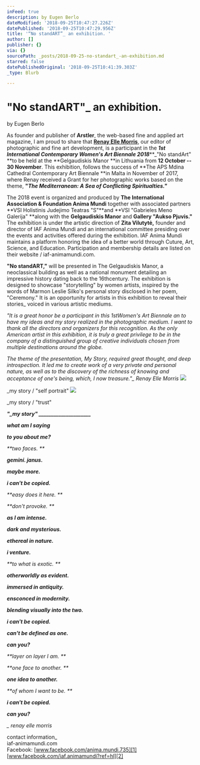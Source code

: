```yaml
---
inFeed: true
description: by Eugen Berlo
dateModified: '2018-09-25T10:47:27.226Z'
datePublished: '2018-09-25T10:47:29.956Z'
title: '“No standART”_ an exhibition. '
author: []
publisher: {}
via: {}
sourcePath: _posts/2018-09-25-no-standart_-an-exhibition.md
starred: false
datePublishedOriginal: '2018-09-25T10:41:39.303Z'
_type: Blurb

---
```

# "No standART"\_ an exhibition. 

by Eugen Berlo

As founder and publisher of **Arstler**, the web-based fine and applied art magazine, I am proud to share that **[Renay Elle Morris][0]**, our editor of photographic and fine art development, is a participant in the _**1st International Contemporary Women's Art Biennale 2018**_**\_"No standArt" **to be held at the **Gelgaudiskis Manor **in Lithuania from **12 October -- 30 November**. This exhibition, follows the success of **The APS Mdina Cathedral Contemporary Art Biennale **in Malta in November of 2017, where Renay received a Grant for her photographic works based on the theme, **"**_**The Mediterranean: A Sea of Conflicting Spiritualties."**_

The 2018 event is organized and produced by **The International Association & Foundation Anima Mundi** together with associated partners **VSI Holistinis Judejimo Teatras "S"**and **VSI "Gabrieles Meno Galerija" **along with the **Gelgaudiskis Manor** and **Gallery "Aukso Pjuvis."** The exhibition is under the artistic direction of **Zita Vilutytė,** founder and director of IAF Anima Mundi and an international committee presiding over the events and activities offered during the exhibition. IAF Anima Mundi maintains a platform honoring the idea of a better world through Cuture, Art, Science, and Education. Participation and membership details are listed on their website / iaf-animamundi.com.

**"No standART,"** will be presented in The Gelgaudiskis Manor, a neoclassical building as well as a national monument detailing an impressive history dating back to the 16thcentury. The exhibition is designed to showcase "storytelling" by women artists, inspired by the words of Marmon Leslie Silko's personal story disclosed in her poem, "Ceremony." It is an opportunity for artists in this exhibition to reveal their stories\_ voiced in various artistic mediums.

_"It is a great honor be a participant in this 1stWomen's Art Biennale an to have my ideas and my story realized in the photographic medium. I want to thank all the directors and organizers for this recognition. As the only American artist in this exhibition, it is truly a great privilege to be in the company of a distinguished group of creative individuals chosen from multiple destinations around the globe._

_The theme of the presentation, My Story, required great thought, and deep introspection. It led me to create work of a very private and personal nature, as well as to the discovery of the richness of knowing and acceptance of one's being, which, I now treasure."\_ Renay Elle Morris_
![](https://the-grid-user-content.s3-us-west-2.amazonaws.com/e56d8d49-a1da-417b-b4de-f593fd507c69.jpg)

\_my story / "self portrait"
![](https://the-grid-user-content.s3-us-west-2.amazonaws.com/d578e2ac-9777-4192-8454-3231081c8266.jpg)

\_my story / "trust"

_**"\_my story" \_\_\_\_\_\_\_\_\_\_\_\_\_\_\_\_\_\_\_\_\_**_

_**what am I saying**_

_**to you about me?**_

_**two faces. **_

_**gemini. janus.**_

_**maybe more.**_

_**i can't be copied.**_

_**easy does it here. **_

_**don't provoke. **_

_**as I am intense.**_

_**dark and mysterious.**_

_**ethereal in nature.**_

_**i venture.**_

_**to what is exotic. **_

_**otherworldly as evident.**_

_**immersed in antiquity.**_

_**ensconced in modernity.**_

_**blending visually into the two.**_

_**i can't be copied.**_

_**can't be defined as one.**_

_**can you?**_

_**layer on layer I am. **_

_**one face to another. **_

_**one idea to another.**_

_**of whom I want to be. **_

_**i can't be copied.**_

_**can you?**_

_\_ renay elle morris_

contact information\_  
iaf-animamundi.com  
Facebook: [www.facebook.com/anima.mundi.735][1]  
[www.facebook.com/iaf.animamundi?ref=hl][2]

[0]: http://renayellemorris.com/_no-standart_-an-exhibition-by-eugen-berlo/
[1]: https://www.facebook.com/anima.mundi.735
[2]: https://www.facebook.com/iaf.animamundi?ref=hl